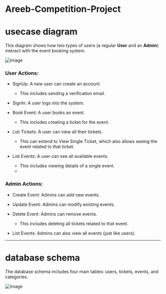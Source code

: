 # Areeb-Competition-Project

# usecase diagram 
This diagram shows how two types of users (a regular **User** and an **Admin**) interact with the event booking system.


![image](https://github.com/user-attachments/assets/7c0f19a5-11b3-4d6c-9f0e-3e586ebf27ce)

### User Actions:
- SignUp: A new user can create an account.
  - This includes sending a verification email.

- SignIn: A user logs into the system.

- Book Event: A user books an event.
  - This includes creating a ticket for the event.

- List Tickets: A user can view all their tickets.
  - This can extend to View Single Ticket, which also allows seeing the event related to that ticket.

- List Events: A user can see all available events.
  - This includes viewing details of a single event.
  - 

### Admin Actions:
- Create Event: Admins can add new events.

- Update Event: Admins can modify existing events.

- Delete Event: Admins can remove events.
  - This includes deleting all tickets related to that event.

- List Events: Admins can also view all events (just like users).

---
# database schema
The database schema includes four main tables: users, tickets, events, and categories.

![image](https://github.com/user-attachments/assets/a745fc76-d49d-41b9-afb8-7b524edc89e6)

